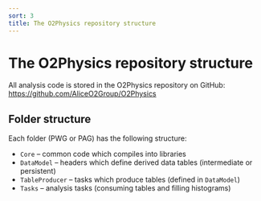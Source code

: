 ```yaml
---
sort: 3
title: The O2Physics repository structure
---
```


# The O2Physics repository structure

All analysis code is stored in the O2Physics repository on GitHub: <https://github.com/AliceO2Group/O2Physics>

## Folder structure

Each folder (PWG or PAG) has the following structure:

- `Core` – common code which compiles into libraries
- `DataModel` – headers which define derived data tables (intermediate or persistent)
- `TableProducer` – tasks which produce tables (defined in `DataModel`)
- `Tasks` – analysis tasks (consuming tables and filling histograms)
